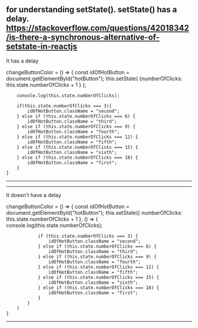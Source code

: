 for understanding setState().
setState() has a delay.
https://stackoverflow.com/questions/42018342/is-there-a-synchronous-alternative-of-setstate-in-reactjs
-------------------------------------------------------------------------------------------------------
It has a delay

changeButtonColor = () => {
        const idOfHotButton = document.getElementById("hotButton");
        this.setState( {numberOfClicks: this.state.numberOfClicks + 1 } );

        console.log(this.state.numberOfClicks);

        if(this.state.numberOfClicks === 3){
            idOfHotButton.className = "second";
        } else if (this.state.numberOfClicks === 6) {
            idOfHotButton.className = "third";
        } else if (this.state.numberOfClicks === 9) {
            idOfHotButton.className = "fourth";
        } else if (this.state.numberOfClicks === 12) {
            idOfHotButton.className = "fifth";
        } else if (this.state.numberOfClicks === 15) {
            idOfHotButton.className = "sixth";
        } else if (this.state.numberOfClicks === 18) {
            idOfHotButton.className = "first";
        }
    }
-------------------------------------------------------------------------------------------------------
 
-------------------------------------------------------------------------------------------------------
 It doesn't have a delay
 
 changeButtonColor = () => {
        const idOfHotButton = document.getElementById("hotButton");
        this.setState({ numberOfClicks: this.state.numberOfClicks + 1 },
            () => {
                console.log(this.state.numberOfClicks);

                if (this.state.numberOfClicks === 3) {
                    idOfHotButton.className = "second";
                } else if (this.state.numberOfClicks === 6) {
                    idOfHotButton.className = "third";
                } else if (this.state.numberOfClicks === 9) {
                    idOfHotButton.className = "fourth";
                } else if (this.state.numberOfClicks === 12) {
                    idOfHotButton.className = "fifth";
                } else if (this.state.numberOfClicks === 15) {
                    idOfHotButton.className = "sixth";
                } else if (this.state.numberOfClicks === 18) {
                    idOfHotButton.className = "first";
                }
            }
        )
    }
 -------------------------------------------------------------------------------------------------------
